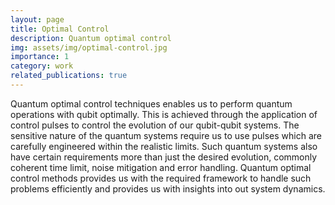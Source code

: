 ```yaml
---
layout: page
title: Optimal Control
description: Quantum optimal control
img: assets/img/optimal-control.jpg
importance: 1
category: work
related_publications: true
---
```



Quantum optimal control techniques enables us to perform quantum operations with qubit optimally.
This is achieved through the application of control pulses to control the evolution of our qubit-qubit systems.
The sensitive nature of the quantum systems require us to use pulses which are carefully engineered within the realistic limits. Such quantum systems also have certain requirements more than just the desired evolution, commonly coherent time limit, noise mitigation and error handling. Quantum optimal control methods provides us with the required framework to handle such problems efficiently and provides us with insights into out system dynamics.

